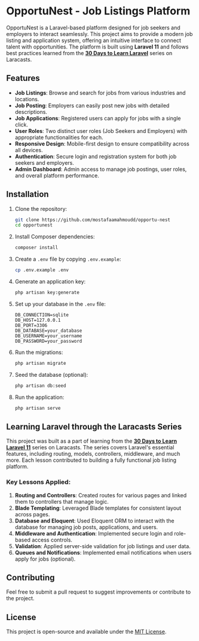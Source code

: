 # OpportuNest - Job Listings Platform

OpportuNest is a Laravel-based platform designed for job seekers and employers to interact seamlessly. This project aims to provide a modern job listing and application system, offering an intuitive interface to connect talent with opportunities. The platform is built using **Laravel 11** and follows best practices learned from the **[30 Days to Learn Laravel](https://laracasts.com/series/30-days-to-learn-laravel-11)** series on Laracasts.

## Features
- **Job Listings**: Browse and search for jobs from various industries and locations.
- **Job Posting**: Employers can easily post new jobs with detailed descriptions.
- **Job Applications**: Registered users can apply for jobs with a single click.
- **User Roles**: Two distinct user roles (Job Seekers and Employers) with appropriate functionalities for each.
- **Responsive Design**: Mobile-first design to ensure compatibility across all devices.
- **Authentication**: Secure login and registration system for both job seekers and employers.
- **Admin Dashboard**: Admin access to manage job postings, user roles, and overall platform performance.
  
## Installation

1. Clone the repository:
    ```bash
    git clone https://github.com/mostafaamahmoudd/opportu-nest
    cd opportunest
    ```

2. Install Composer dependencies:
    ```bash
    composer install
    ```

3. Create a `.env` file by copying `.env.example`:
    ```bash
    cp .env.example .env
    ```

4. Generate an application key:
    ```bash
    php artisan key:generate
    ```

5. Set up your database in the `.env` file:
    ```env
    DB_CONNECTION=sqlite
    DB_HOST=127.0.0.1
    DB_PORT=3306
    DB_DATABASE=your_database
    DB_USERNAME=your_username
    DB_PASSWORD=your_password
    ```

6. Run the migrations:
    ```bash
    php artisan migrate
    ```

7. Seed the database (optional):
    ```bash
    php artisan db:seed
    ```

8. Run the application:
    ```bash
    php artisan serve
    ```

## Learning Laravel through the Laracasts Series

This project was built as a part of learning from the **[30 Days to Learn Laravel 11](https://laracasts.com/series/30-days-to-learn-laravel-11)** series on Laracasts. The series covers Laravel's essential features, including routing, models, controllers, middleware, and much more. Each lesson contributed to building a fully functional job listing platform.

### Key Lessons Applied:
1. **Routing and Controllers**: Created routes for various pages and linked them to controllers that manage logic.
2. **Blade Templating**: Leveraged Blade templates for consistent layout across pages.
3. **Database and Eloquent**: Used Eloquent ORM to interact with the database for managing job posts, applications, and users.
4. **Middleware and Authentication**: Implemented secure login and role-based access controls.
5. **Validation**: Applied server-side validation for job listings and user data.
6. **Queues and Notifications**: Implemented email notifications when users apply for jobs (optional).
   
## Contributing
Feel free to submit a pull request to suggest improvements or contribute to the project.

## License
This project is open-source and available under the [MIT License](LICENSE).

